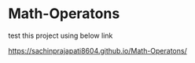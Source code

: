 # Math-Operatons

test this project using below link

https://sachinprajapati8604.github.io/Math-Operatons/

